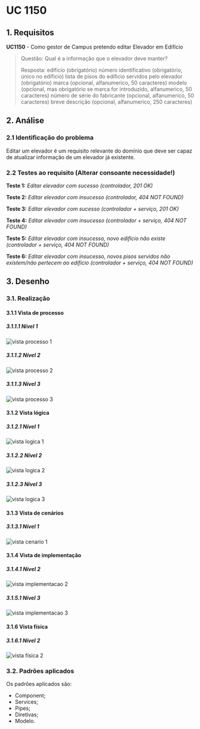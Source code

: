 # UC 1150

## 1. Requisitos

**UC1150** - Como gestor de Campus pretendo editar Elevador em Edifício

> Questão: Qual é a informação que o elevador deve manter?
>
> Resposta: edificio (obrigatório)
> número identificativo (obrigatório, único no edificio)
> lista de pisos do edificio servidos pelo elevador (obrigatório)
> marca (opcional, alfanumerico, 50 caracteres)
> modelo (opcional, mas obrigatório se marca for introduzido, alfanumerico, 50 caracteres)
> número de série do fabricante (opcional, alfanumerico, 50 caracteres)
> breve descrição (opcional, alfanumerico, 250 caracteres)

## 2. Análise

### 2.1 Identificação do problema

Editar um elevador é um requisito relevante do domínio que deve ser capaz de atualizar informação de um elevador já existente.

### 2.2 Testes ao requisito (Alterar consoante necessidade!)

**Teste 1:** *Editar elevador com sucesso (controlador, 201 OK)*

**Teste 2:** *Editar elevador com insucesso (controlador, 404 NOT FOUND)*

**Teste 3:** *Editar elevador com sucesso (controlador + serviço, 201 OK)*

**Teste 4:** *Editar elevador com insucesso (controlador + serviço, 404 NOT FOUND)*

**Teste 5:** *Editar elevador com insucesso, novo edificio não existe (controlador + serviço, 404 NOT FOUND)*

**Teste 6:** *Editar elevador com insucesso, novos pisos servidos não existem/não pertecem ao edifício (controlador + serviço, 404 NOT FOUND)*

## 3. Desenho

### 3.1. Realização

#### 3.1.1 Vista de processo

##### 3.1.1.1 Nível 1

![vista processo 1](vp1.svg "Vista processo - nível 1")

##### 3.1.1.2 Nível 2

![vista processo 2](vp2.svg "Vista processo - nível 2")

##### 3.1.1.3 Nível 3

![vista processo 3](vp3.svg "Vista processo - nível 3")

#### 3.1.2 Vista lógica

##### 3.1.2.1 Nível 1

![vista logica 1](/docs/logical_view/sprint2/level1/vl1.svg "Vista lógica - nível 1")

##### 3.1.2.2 Nível 2

![vista logica 2](/docs/logical_view/sprint2/level2/vl2.svg "Vista lógica - nível 2")

##### 3.1.2.3 Nível 3

![vista logica 3](/docs/logical_view/sprint2/level3/vl3.svg "Vista lógica - nível 3")

#### 3.1.3 Vista de cenários

##### 3.1.3.1 Nível 1

![vista cenario 1](/docs/scenario_view/level1/sv1.svg "Vista cenário - nível 1")

#### 3.1.4 Vista de implementação

##### 3.1.4.1 Nível 2

![vista implementacao 2](/docs/implementation_view/iv2.svg "Vista implementação - nível 2")

##### 3.1.5.1 Nível 3

![vista implementacao 3](/docs/implementation_view/iv3.svg "Vista implementação - nível 3")

#### 3.1.6 Vista física

##### 3.1.6.1 Nível 2

![vista física 2](/docs/physical_view/level2/sprint2/vf2.svg "Vista física - nível 2")

### 3.2. Padrões aplicados

Os padrões aplicados são:

- Component;
- Services;
- Pipes;
- Diretivas;
- Modelo.
